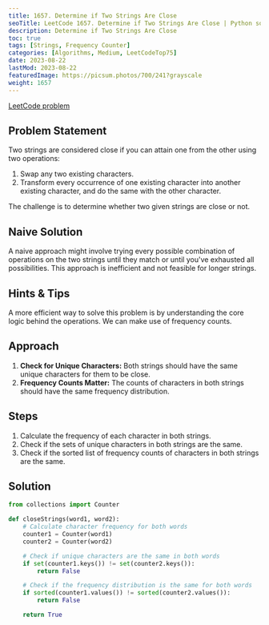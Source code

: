 ```yaml
---
title: 1657. Determine if Two Strings Are Close
seoTitle: LeetCode 1657. Determine if Two Strings Are Close | Python solution and explanation
description: Determine if Two Strings Are Close
toc: true
tags: [Strings, Frequency Counter]
categories: [Algorithms, Medium, LeetCodeTop75]
date: 2023-08-22
lastMod: 2023-08-22
featuredImage: https://picsum.photos/700/241?grayscale
weight: 1657
---
```


[LeetCode problem](<https://leetcode.com/problems/determine-if-two-strings-are-close/>)

## Problem Statement

Two strings are considered close if you can attain one from the other using two operations:

1. Swap any two existing characters.
2. Transform every occurrence of one existing character into another existing character, and do the same with the other character.

The challenge is to determine whether two given strings are close or not.

## Naive Solution

A naive approach might involve trying every possible combination of operations on the two strings until they match or until you've exhausted all possibilities. This approach is inefficient and not feasible for longer strings.

## Hints & Tips

A more efficient way to solve this problem is by understanding the core logic behind the operations. We can make use of frequency counts.

## Approach

1. **Check for Unique Characters:** Both strings should have the same unique characters for them to be close.
2. **Frequency Counts Matter:** The counts of characters in both strings should have the same frequency distribution.

## Steps

1. Calculate the frequency of each character in both strings.
2. Check if the sets of unique characters in both strings are the same.
3. Check if the sorted list of frequency counts of characters in both strings are the same.

## Solution

```python
from collections import Counter

def closeStrings(word1, word2):
    # Calculate character frequency for both words
    counter1 = Counter(word1)
    counter2 = Counter(word2)

    # Check if unique characters are the same in both words
    if set(counter1.keys()) != set(counter2.keys()):
        return False

    # Check if the frequency distribution is the same for both words
    if sorted(counter1.values()) != sorted(counter2.values()):
        return False

    return True
```
